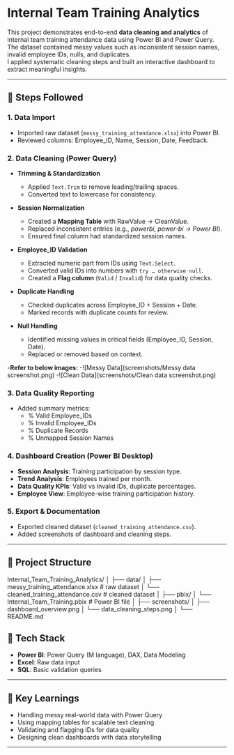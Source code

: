 # Internal Team Training Analytics

This project demonstrates end-to-end **data cleaning and analytics** of internal team training attendance data using Power BI and Power Query.  
The dataset contained messy values such as inconsistent session names, invalid employee IDs, nulls, and duplicates.  
I applied systematic cleaning steps and built an interactive dashboard to extract meaningful insights.

---

## 🔹 Steps Followed

### 1. Data Import
- Imported raw dataset (`messy_training_attendance.xlsx`) into Power BI.
- Reviewed columns: Employee_ID, Name, Session, Date, Feedback.

### 2. Data Cleaning (Power Query)
- **Trimming & Standardization**
  - Applied `Text.Trim` to remove leading/trailing spaces.
  - Converted text to lowercase for consistency.

- **Session Normalization**
  - Created a **Mapping Table** with RawValue → CleanValue.
  - Replaced inconsistent entries (e.g., *powerbi, power-bi → Power BI*).
  - Ensured final column had standardized session names.

- **Employee_ID Validation**
  - Extracted numeric part from IDs using `Text.Select`.
  - Converted valid IDs into numbers with `try … otherwise null`.
  - Created a **Flag column** (`Valid` / `Invalid`) for data quality checks.

- **Duplicate Handling**
  - Checked duplicates across Employee_ID + Session + Date.
  - Marked records with duplicate counts for review.

- **Null Handling**
  - Identified missing values in critical fields (Employee_ID, Session, Date).
  - Replaced or removed based on context.

-**Refer to below images:**
-![Messy Data](screenshots/Messy data screenshot.png)
-![Clean Data](screenshots/Clean data screenshot.png)

### 3. Data Quality Reporting
- Added summary metrics:
  - % Valid Employee_IDs
  - % Invalid Employee_IDs
  - % Duplicate Records
  - % Unmapped Session Names

### 4. Dashboard Creation (Power BI Desktop)
-  **Session Analysis**: Training participation by session type.  
-  **Trend Analysis**: Employees trained per month.  
-  **Data Quality KPIs**: Valid vs Invalid IDs, duplicate percentages.  
-  **Employee View**: Employee-wise training participation history.  

### 5. Export & Documentation
- Exported cleaned dataset (`cleaned_training_attendance.csv`).
- Added screenshots of dashboard and cleaning steps.

---

## 🔹 Project Structure
Internal_Team_Training_Analytics/
│
├── data/
│ ├── messy_training_attendance.xlsx # raw dataset
│ └── cleaned_training_attendance.csv # cleaned dataset
│
├── pbix/
│ └── Internal_Team_Training.pbix # Power BI file
│
├── screenshots/
│ ├── dashboard_overview.png
│ └── data_cleaning_steps.png
│
└── README.md

## 🔹 Tech Stack
- **Power BI**: Power Query (M language), DAX, Data Modeling
- **Excel**: Raw data input
- **SQL**: Basic validation queries

---

## 🔹 Key Learnings
- Handling messy real-world data with Power Query
- Using mapping tables for scalable text cleaning
- Validating and flagging IDs for data quality
- Designing clean dashboards with data storytelling

---

